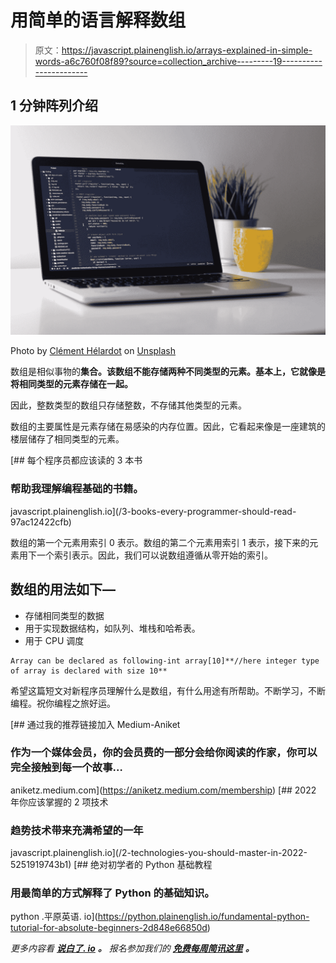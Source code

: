 # 用简单的语言解释数组

> 原文：<https://javascript.plainenglish.io/arrays-explained-in-simple-words-a6c760f08f89?source=collection_archive---------19----------------------->

## 1 分钟阵列介绍

![](img/c0b395d9da8adc52ceed21b552102299.png)

Photo by [Clément Hélardot](https://unsplash.com/@clemhlrdt?utm_source=medium&utm_medium=referral) on [Unsplash](https://unsplash.com?utm_source=medium&utm_medium=referral)

数组是相似事物的**集合。该数组不能存储两种不同类型的元素。基本上，它就像是将相同类型的元素存储在一起。**

因此，整数类型的数组只存储整数，不存储其他类型的元素。

数组的主要属性是元素存储在易感染的内存位置。因此，它看起来像是一座建筑的楼层储存了相同类型的元素。

[](/3-books-every-programmer-should-read-97ac12422cfb) [## 每个程序员都应该读的 3 本书

### 帮助我理解编程基础的书籍。

javascript.plainenglish.io](/3-books-every-programmer-should-read-97ac12422cfb) 

数组的第一个元素用索引 0 表示。数组的第二个元素用索引 1 表示，接下来的元素用下一个索引表示。因此，我们可以说数组遵循从零开始的索引。

## 数组的用法如下—

*   存储相同类型的数据
*   用于实现数据结构，如队列、堆栈和哈希表。
*   用于 CPU 调度

```
Array can be declared as following-int array[10]**//here integer type of array is declared with size 10**
```

希望这篇短文对新程序员理解什么是数组，有什么用途有所帮助。不断学习，不断编程。祝你编程之旅好运。

[](https://aniketz.medium.com/membership) [## 通过我的推荐链接加入 Medium-Aniket

### 作为一个媒体会员，你的会员费的一部分会给你阅读的作家，你可以完全接触到每一个故事…

aniketz.medium.com](https://aniketz.medium.com/membership) [](/2-technologies-you-should-master-in-2022-5251919743b1) [## 2022 年你应该掌握的 2 项技术

### 趋势技术带来充满希望的一年

javascript.plainenglish.io](/2-technologies-you-should-master-in-2022-5251919743b1) [](https://python.plainenglish.io/fundamental-python-tutorial-for-absolute-beginners-2d848e66850d) [## 绝对初学者的 Python 基础教程

### 用最简单的方式解释了 Python 的基础知识。

python .平原英语. io](https://python.plainenglish.io/fundamental-python-tutorial-for-absolute-beginners-2d848e66850d) 

*更多内容看* [***说白了. io***](http://plainenglish.io/) ***。*** *报名参加我们的* [***免费每周简讯这里***](http://newsletter.plainenglish.io/) ***。***